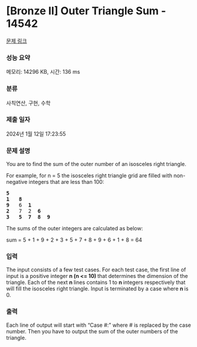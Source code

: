 # [Bronze II] Outer Triangle Sum - 14542 

[문제 링크](https://www.acmicpc.net/problem/14542) 

### 성능 요약

메모리: 14296 KB, 시간: 136 ms

### 분류

사칙연산, 구현, 수학

### 제출 일자

2024년 1월 12일 17:23:55

### 문제 설명

<p>You are to find the sum of the outer number of an isosceles right triangle.</p>

<p>For example, for n = 5 the isosceles right triangle grid are filled with non-negative integers that are less than 100:</p>

<pre><strong>5   </strong>
<strong>1</strong>   <strong>8</strong> 
<strong>9</strong>   6  <strong>1</strong> 
<strong>2</strong>   7  2  <strong>6</strong> 
<strong>3   5  7  8  9</strong></pre>

<p>The sums of the outer integers are calculated as below:</p>

<p>sum = 5 + 1 + 9 + 2 + 3 + 5 + 7 + 8 + 9 + 6 + 1 + 8 = 64</p>

### 입력 

 <p>The input consists of a few test cases. For each test case, the first line of input is a positive integer <strong>n (n <= 10) </strong>that determines the dimension of the triangle. Each of the next <strong>n </strong>lines contains 1 to <strong>n </strong>integers respectively that will fill the isosceles right triangle. Input is terminated by a case where <strong>n </strong>is 0.</p>

### 출력 

 <p>Each line of output will start with “Case #:” where # is replaced by the case number. Then you have to output the sum of the outer numbers of the triangle.</p>

